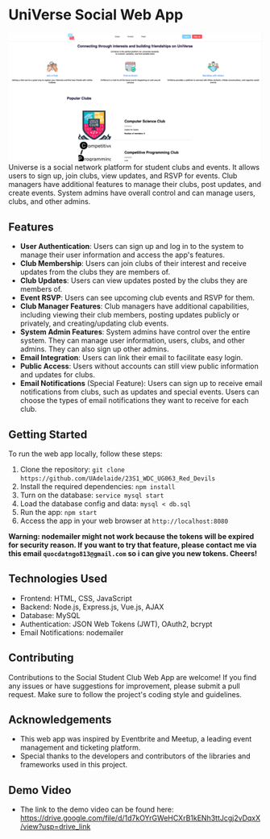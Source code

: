 # UniVerse Social Web App

![Group Image](public/images/universe.png)
Universe is a social network platform for student clubs and events. It allows users to sign up, join clubs, view updates, and RSVP for events. Club managers have additional features to manage their clubs, post updates, and create events. System admins have overall control and can manage users, clubs, and other admins.

## Features

- **User Authentication**: Users can sign up and log in to the system to manage their user information and access the app's features.
- **Club Membership**: Users can join clubs of their interest and receive updates from the clubs they are members of.
- **Club Updates**: Users can view updates posted by the clubs they are members of.
- **Event RSVP**: Users can see upcoming club events and RSVP for them.
- **Club Manager Features**: Club managers have additional capabilities, including viewing their club members, posting updates publicly or privately, and creating/updating club events.
- **System Admin Features**: System admins have control over the entire system. They can manage user information, users, clubs, and other admins. They can also sign up other admins.
- **Email Integration**: Users can link their email to facilitate easy login.
- **Public Access**: Users without accounts can still view public information and updates for clubs.
- **Email Notifications** (Special Feature): Users can sign up to receive email notifications from clubs, such as updates and special events. Users can choose the types of email notifications they want to receive for each club.

## Getting Started

To run the web app locally, follow these steps:

1. Clone the repository: `git clone https://github.com/UAdelaide/23S1_WDC_UG063_Red_Devils`
2. Install the required dependencies: `npm install`
3. Turn on the database: `service mysql start`
4. Load the database config and data: `mysql < db.sql`
5. Run the app: `npm start`
6. Access the app in your web browser at `http://localhost:8080`

<b> Warning: nodemailer might not work because the tokens will be expired for security reason. If you want to try that feature, please contact me via this email `quocdatngo813@gmail.com` so i can give you new tokens. Cheers! </b>

## Technologies Used

- Frontend: HTML, CSS, JavaScript
- Backend: Node.js, Express.js, Vue.js, AJAX
- Database: MySQL
- Authentication: JSON Web Tokens (JWT), OAuth2, bcrypt
- Email Notifications: nodemailer

## Contributing

Contributions to the Social Student Club Web App are welcome! If you find any issues or have suggestions for improvement, please submit a pull request. Make sure to follow the project's coding style and guidelines.

## Acknowledgements

- This web app was inspired by Eventbrite and Meetup, a leading event management and ticketing platform.
- Special thanks to the developers and contributors of the libraries and frameworks used in this project.

## Demo Video

- The link to the demo video can be found here: https://drive.google.com/file/d/1d7kOYrGWeHCXrB1kENh3ttJcgj2vDqxX/view?usp=drive_link
